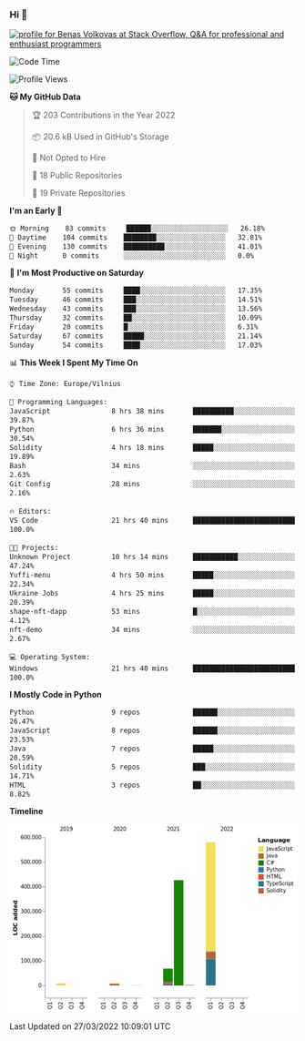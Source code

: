 ### Hi 👋
<a href="https://stackoverflow.com/users/14954249/benas-volkovas"><img src="https://stackoverflow.com/users/flair/14954249.png?theme=dark" width="208" height="58" alt="profile for Benas Volkovas at Stack Overflow, Q&amp;A for professional and enthusiast programmers" title="profile for Benas Volkovas at Stack Overflow, Q&amp;A for professional and enthusiast programmers"></a>

<!--START_SECTION:waka-->
![Code Time](http://img.shields.io/badge/Code%20Time-626%20hrs%2056%20mins-blue)

![Profile Views](http://img.shields.io/badge/Profile%20Views-0-blue)

**🐱 My GitHub Data** 

> 🏆 203 Contributions in the Year 2022
 > 
> 📦 20.6 kB Used in GitHub's Storage 
 > 
> 🚫 Not Opted to Hire
 > 
> 📜 18 Public Repositories 
 > 
> 🔑 19 Private Repositories  
 > 
**I'm an Early 🐤** 

```text
🌞 Morning    83 commits     ██████░░░░░░░░░░░░░░░░░░░   26.18% 
🌆 Daytime    104 commits    ████████░░░░░░░░░░░░░░░░░   32.81% 
🌃 Evening    130 commits    ██████████░░░░░░░░░░░░░░░   41.01% 
🌙 Night      0 commits      ░░░░░░░░░░░░░░░░░░░░░░░░░   0.0%

```
📅 **I'm Most Productive on Saturday** 

```text
Monday       55 commits     ████░░░░░░░░░░░░░░░░░░░░░   17.35% 
Tuesday      46 commits     ███░░░░░░░░░░░░░░░░░░░░░░   14.51% 
Wednesday    43 commits     ███░░░░░░░░░░░░░░░░░░░░░░   13.56% 
Thursday     32 commits     ██░░░░░░░░░░░░░░░░░░░░░░░   10.09% 
Friday       20 commits     █░░░░░░░░░░░░░░░░░░░░░░░░   6.31% 
Saturday     67 commits     █████░░░░░░░░░░░░░░░░░░░░   21.14% 
Sunday       54 commits     ████░░░░░░░░░░░░░░░░░░░░░   17.03%

```


📊 **This Week I Spent My Time On** 

```text
⌚︎ Time Zone: Europe/Vilnius

💬 Programming Languages: 
JavaScript               8 hrs 38 mins       ██████████░░░░░░░░░░░░░░░   39.87% 
Python                   6 hrs 36 mins       ███████░░░░░░░░░░░░░░░░░░   30.54% 
Solidity                 4 hrs 18 mins       █████░░░░░░░░░░░░░░░░░░░░   19.89% 
Bash                     34 mins             ░░░░░░░░░░░░░░░░░░░░░░░░░   2.63% 
Git Config               28 mins             ░░░░░░░░░░░░░░░░░░░░░░░░░   2.16%

🔥 Editors: 
VS Code                  21 hrs 40 mins      █████████████████████████   100.0%

🐱‍💻 Projects: 
Unknown Project          10 hrs 14 mins      ███████████░░░░░░░░░░░░░░   47.24% 
Yuffi-menu               4 hrs 50 mins       █████░░░░░░░░░░░░░░░░░░░░   22.34% 
Ukraine Jobs             4 hrs 25 mins       █████░░░░░░░░░░░░░░░░░░░░   20.39% 
shape-nft-dapp           53 mins             █░░░░░░░░░░░░░░░░░░░░░░░░   4.12% 
nft-demo                 34 mins             ░░░░░░░░░░░░░░░░░░░░░░░░░   2.67%

💻 Operating System: 
Windows                  21 hrs 40 mins      █████████████████████████   100.0%

```

**I Mostly Code in Python** 

```text
Python                   9 repos             ██████░░░░░░░░░░░░░░░░░░░   26.47% 
JavaScript               8 repos             ██████░░░░░░░░░░░░░░░░░░░   23.53% 
Java                     7 repos             █████░░░░░░░░░░░░░░░░░░░░   20.59% 
Solidity                 5 repos             ███░░░░░░░░░░░░░░░░░░░░░░   14.71% 
HTML                     3 repos             ██░░░░░░░░░░░░░░░░░░░░░░░   8.82%

```


**Timeline**

![Chart not found](https://raw.githubusercontent.com/BenasVolkovas/BenasVolkovas/main/charts/bar_graph.png) 


 Last Updated on 27/03/2022 10:09:01 UTC
<!--END_SECTION:waka-->
